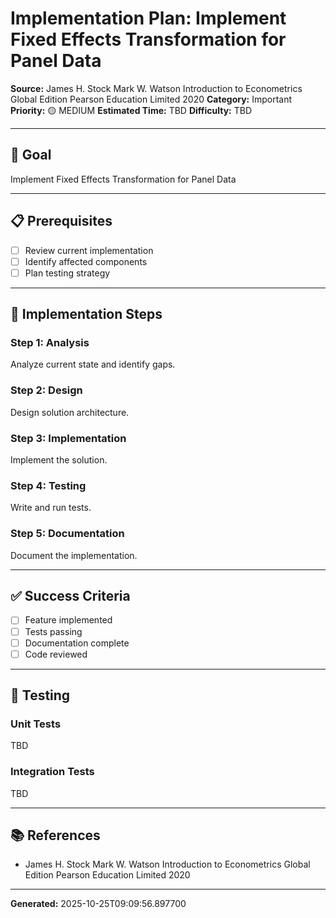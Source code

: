 # Implementation Plan: Implement Fixed Effects Transformation for Panel Data

**Source:** James H. Stock Mark W. Watson Introduction to Econometrics Global Edition Pearson Education Limited 2020
**Category:** Important
**Priority:** 🟡 MEDIUM
**Estimated Time:** TBD
**Difficulty:** TBD

---

## 🎯 Goal

Implement Fixed Effects Transformation for Panel Data

---

## 📋 Prerequisites

- [ ] Review current implementation
- [ ] Identify affected components
- [ ] Plan testing strategy

---

## 🔧 Implementation Steps

### Step 1: Analysis

Analyze current state and identify gaps.

### Step 2: Design

Design solution architecture.

### Step 3: Implementation

Implement the solution.

### Step 4: Testing

Write and run tests.

### Step 5: Documentation

Document the implementation.

---

## ✅ Success Criteria

- [ ] Feature implemented
- [ ] Tests passing
- [ ] Documentation complete
- [ ] Code reviewed

---

## 🧪 Testing

### Unit Tests

TBD

### Integration Tests

TBD

---

## 📚 References

- James H. Stock Mark W. Watson Introduction to Econometrics Global Edition Pearson Education Limited 2020

---

**Generated:** 2025-10-25T09:09:56.897700
